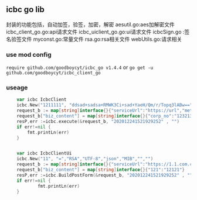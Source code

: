 ## icbc go lib
封装的功能包括，自动加签，验签，加密，解密
aesutil.go:aes加解密文件
icbc_client_go.go:api请求文件
icbc_uiclient_go.go:ui请求文件
icbcSign.go :签名验签文件
myconst.go:常量文件
rsa.go:rsa相关文件
webUtils.go:请求相关


### use mod config
`require github.com/goodboycyt/icbc_go v1.4.4`
or
`go get -u github.com/goodboycyt/icbc_client_go`


### useage
```go
    var icbc IcbcClient
	icbc.New("1211111", "ddsad+sadsa+RMWK3Ci+sad+YaeH/Qm/r/Topq3lABw==","RSA","UTF-8","json","MIGfMA0GCSqGSIb3DQEBwIDAQAB","","")
	request_b := map[string]interface{}{"serviceUrl":"https://url","method":"POST","isNeedEncrypt":false,"extraParams":""}
	request_b["biz_content"] = map[string]interface{}{"corp_no":"123213","trx_acc_date":"2020-12-14"}
	resP,err :=icbc.execute(&request_b, "202012241521929252" , "")
	if err!=nil {
        fmt.printLn(err)
    }   


    var icbc IcbcClientUi
    icbc.New("11", "=","RSA","UTF-8","json","MIB","","")
    request_b := map[string]interface{}{"serviceUrl":"https://1.1.com.cn/ui/1/ui/1/1/1/V1","method":"POST","isNeedEncrypt":false,"extraParams":""}
    request_b["biz_content"] = map[string]interface{}{"121":"12121"}
    resP,err :=icbc.BuildPostForm(&request_b, "202012241521929252" , "")
    if err!=nil {
            fmt.printLn(err)
    } 
```
